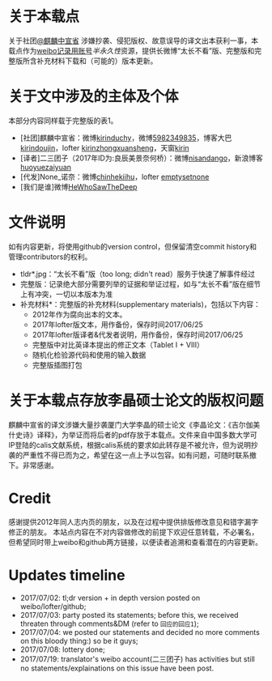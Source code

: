 # 关于本载点
关于社团[@麒麟中宣省](www.weibo.com/kirinduchy) 涉嫌抄袭、侵犯版权、故意误导的译文出本获利一事，本载点作为[weibo记录用账号](www.weibo.com/hewhosawthedeep/)*半永久性*资源，提供长微博“太长不看”版、完整版和完整版所含补充材料下载和（可能的）版本更新。

# 关于文中涉及的主体及个体
本部分内容同样载于完整版的表1。
- \[社团\]麒麟中宣省：微博[kirinduchy](http://www.weibo.com/kirinduchy)，微博[5982349835](http://www.weibo.com/u/5982349835)，博客大巴[kirindoujin](http://kirindoujin.blogbus.com/)，lofter [kirinzhongxuansheng](http://kirinzhongxuansheng.lofter.com/)，天窗[kirin](http://doujin.bangumi.tv/club/kirin)
- \[译者\]二三团子（2017年ID为:良辰美景奈何桥）：微博[nisandango](http://weibo.com/nisandango)，新浪博客[huoyuezaiyuan](http://blog.sina.com.cn/huoyuezaiyuan)
- \[代发\]None\_诺奈：微博[chinhekiihu](http://www.weibo.com/chinhekiihu)，lofter [emptysetnone](http://emptysetnone.lofter.com/)
- \[我们是谁\]微博[HeWhoSawTheDeep](http://www.weibo.com/hewhosawthedeep/)

# 文件说明
如有内容更新，将使用github的version control，但保留清空commit history和管理contributors的权利。
- tldr\*.jpg：“太长不看”版（too long; didn't read）服务于快速了解事件经过
- 完整版：记录绝大部分需要列举的证据和举证过程，如与“太长不看”版在细节上有冲突，一切以本版本为准
- 补充材料\*：完整版的补充材料(supplementary materials)，包括以下内容：
  * 2012年作为腐向出本的文本。
  * 2017年lofter版文本，用作备份，保存时间2017/06/25
  * 2017年lofter版译者&代发者说明，用作备份，保存时间2017/06/25
  * 完整版中对比英译本提出的修正文本（Tablet I + VIII）
  * 随机化检验源代码和使用的输入数据
  * 完整版插图打包

# 关于本载点存放李晶硕士论文的版权问题
麒麟中宣省的译文涉嫌大量抄袭厦门大学李晶的硕士论文《李晶论文：《吉尔伽美什史诗》译释》，为举证而将后者的pdf存放于本载点。文件来自中国多数大学可IP登陆的calis文献系统，根据calis系统的要求如此转存是不被允许，但为说明抄袭的严重性不得已而为之，希望在这一点上予以包容。如有问题，可随时联系撤下。非常感谢。

# Credit
感谢提供2012年同人志内页的朋友，以及在过程中提供排版修改意见和错字漏字修正的朋友。
本站点内容在不对内容做修改的前提下欢迎任意转载，不必署名，但希望同时带上weibo和github两方链接，以便读者追溯和查看潜在的内容更新。

# Updates timeline
- 2017/07/02: tl;dr version + in depth version posted on weibo/lofter/github;
- 2017/07/03: party posted its statements; before this, we received threaten through comments&DM (refer to `回应的回应1`);
- 2017/07/04: we posted our statements and decided no more comments on this bloody thing:) so be it guys;
- 2017/07/08: lottery done;
- 2017/07/19: translator's weibo account(二三团子) has activities but still no statements/explainations on this issue have been post.
